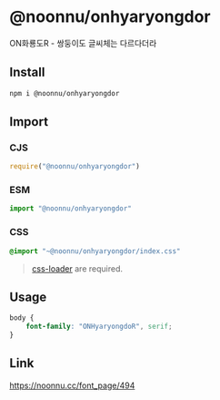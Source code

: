 # @noonnu/onhyaryongdor
ON화룡도R - 쌍둥이도 글씨체는 다르다더라

## Install
```sh
npm i @noonnu/onhyaryongdor
```
## Import
### CJS
```js
require("@noonnu/onhyaryongdor")
```
### ESM
```js
import "@noonnu/onhyaryongdor"
```
### CSS 
```css
@import "~@noonnu/onhyaryongdor/index.css"
```
> [css-loader](https://github.com/webpack-contrib/css-loader) are required.

## Usage
```css
body {
    font-family: "ONHyaryongdoR", serif;
}
```

## Link
https://noonnu.cc/font_page/494